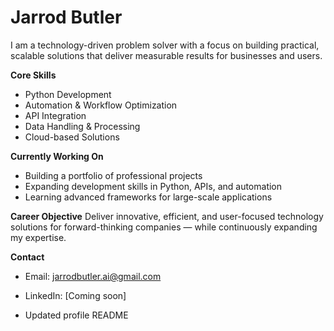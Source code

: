 # Jarrod Butler

I am a technology-driven problem solver with a focus on building practical, scalable solutions that deliver measurable results for businesses and users.

**Core Skills**
- Python Development
- Automation & Workflow Optimization
- API Integration
- Data Handling & Processing
- Cloud-based Solutions

**Currently Working On**
- Building a portfolio of professional projects
- Expanding development skills in Python, APIs, and automation
- Learning advanced frameworks for large-scale applications

**Career Objective**
Deliver innovative, efficient, and user-focused technology solutions for forward-thinking companies — while continuously expanding my expertise.

**Contact**
- Email: jarrodbutler.ai@gmail.com
- LinkedIn: [Coming soon]

- Updated profile README
